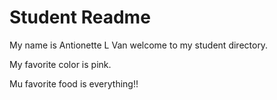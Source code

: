 # Student Readme
My name is Antionette L Van welcome to my student directory.

My favorite color is pink.

Mu favorite food is everything!!
